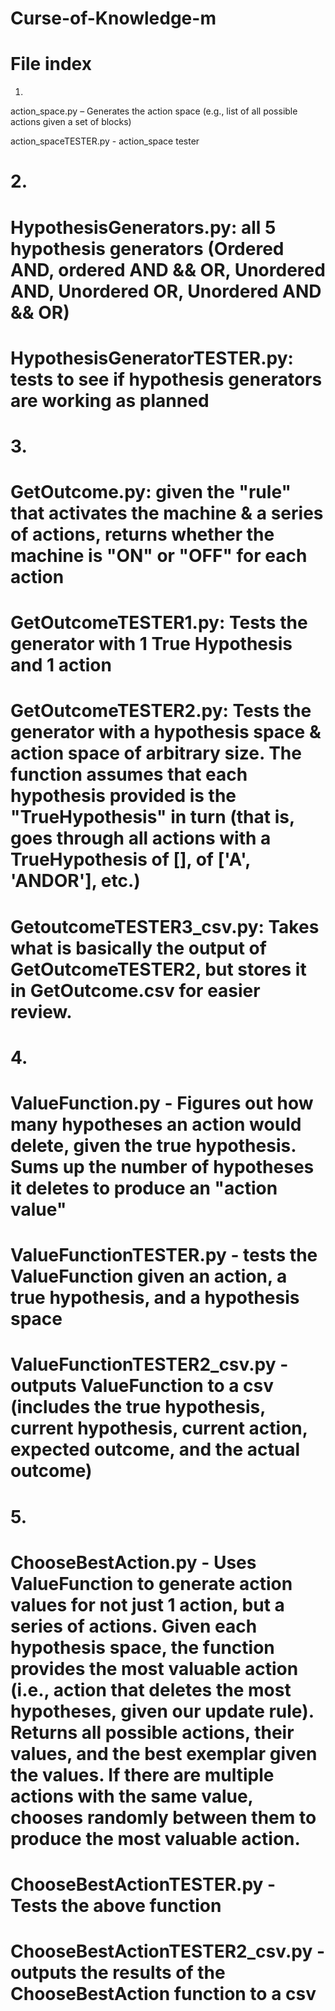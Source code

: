# Curse-of-Knowledge-m
# File index

1.
action_space.py – Generates the action space (e.g., list of all possible actions given a set of blocks)
  
action_spaceTESTER.py - action_space tester

# 2. 
  # HypothesisGenerators.py: all 5 hypothesis generators (Ordered AND, ordered AND && OR, Unordered AND, Unordered OR, Unordered AND &&                                OR)
  # HypothesisGeneratorTESTER.py: tests to see if hypothesis generators are working as planned

# 3. 
  # GetOutcome.py: given the "rule" that activates the machine & a series of actions, returns whether the machine is "ON" or "OFF" for                       each action
  # GetOutcomeTESTER1.py: Tests the generator with 1 True Hypothesis and 1 action
  # GetOutcomeTESTER2.py: Tests the generator with a hypothesis space & action space of arbitrary size. The function assumes that each                                hypothesis provided is the "TrueHypothesis" in turn (that is, goes through all actions with a TrueHypothesis of                            [], of ['A', 'ANDOR'], etc.)
  # GetoutcomeTESTER3_csv.py: Takes what is basically the output of GetOutcomeTESTER2, but stores it in GetOutcome.csv for easier review.

# 4. 
  # ValueFunction.py - Figures out how many hypotheses an action would delete, given the true hypothesis. Sums up the number of hypotheses                        it deletes to produce an "action value" 
  # ValueFunctionTESTER.py - tests the ValueFunction given an action, a true hypothesis, and a hypothesis space
  # ValueFunctionTESTER2_csv.py - outputs ValueFunction to a csv (includes the true hypothesis, current hypothesis, current action,                                          expected outcome, and the actual outcome)
  
# 5. 
  # ChooseBestAction.py - Uses ValueFunction to generate action values for not just 1 action, but a series of actions. Given each                                   hypothesis space, the function provides the most valuable action (i.e., action that deletes the most hypotheses,                           given our update rule). Returns all possible actions, their values, and the best exemplar given the values. If                             there are multiple actions with the same value, chooses randomly between them to produce the most valuable                                 action.
  # ChooseBestActionTESTER.py - Tests the above function
  # ChooseBestActionTESTER2_csv.py - outputs the results of the ChooseBestAction function to a csv


